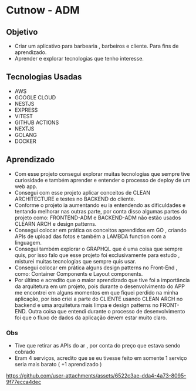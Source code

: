# Cutnow - ADM

## Objetivo
- Criar um aplicativo para barbearia , barbeiros e cliente. Para fins de aprendizado.
- Aprender e explorar tecnologias que tenho interesse.

## Tecnologias Usadas
- AWS
- GOOGLE CLOUD
- NESTJS
- EXPRESS
- VITEST
- GITHUB ACTIONS
- NEXTJS
- GOLANG
- DOCKER

## Aprendizado
- Com esse projeto consegui explorar muitas tecnologias que sempre tive curiosidade e também aprender e entender o processo de deploy de um web app.
- Consegui com esse projeto aplicar conceitos de CLEAN ARCHITECTURE e testes no BACKEND do cliente.
- Conforme o projeto ia aumentando eu ia entendendo as dificuldades e tentando melhorar nas outras parte, por conta disso algumas partes do projeto como: FRONTEND-ADM e BACKEND-ADM não estão usados CLEARN ARCH e design patterns.
- Consegui colocar em prática os conceitos aprendidos em GO , criando APIs de upload das fotos e também a LAMBDA function com a linguagem.
- Consegui também explorar o GRAPHQL que é uma coisa que sempre quis, por isso falo que esse projeto foi exclusivamente para estudo , misturei muitas tecnologias que sempre quis usar.
- Consegui colocar em prática alguns design patterns no Front-End , como:  Container Components e Layout components.
- Por último e acredito que o maior aprendizado que tive foi a importância da arquitetura em um projeto, pois durante o desenvolvimento do APP me encontrei em alguns momentos em que fiquei perdido na minha aplicação, por isso criei a parte do CLIENTE usando CLEAN ARCH no backend e uma arquitetura mais limpa e design patterns no FRONT-END. Outra coisa que entendi durante o processo de desenvolvimento foi que o fluxo de dados da aplicação devem estar muito claro.

### Obs
-  Tive que retirar as APIs do ar , por conta do preço que estava sendo cobrado
-  Eram 4 serviços, acredito que se eu tivesse feito em somente 1 serviço seria mais barato ( +1 aprendizado )



https://github.com/user-attachments/assets/6522c3ae-dda4-4a73-8095-9f77ecca4dec

